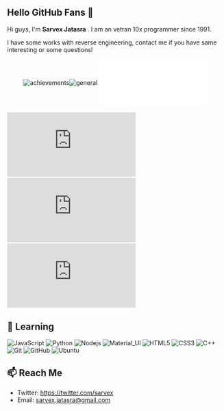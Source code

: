 ## Hello GitHub Fans 👋

Hi guys, I'm **Sarvex Jatasra** . I am an vetran 10x programmer since 1991. 

I have some works with reverse engineering, contact me if you have same interesting or some questions!

<p align=center>
<img align="center" src="/achievements.svg" alt="achievements" width="50%"><img align="center" src="/isocalendar.svg" alt="general" width="50%">
<img align="center" src="/languages.svg" alt="general" width="50%">
</p>

<img><embed src="https://wakatime.com/share/@sarvex/6b74d90c-b4c8-49a1-8e62-fff454c346ac.svg"></embed></img>
<img><embed src="https://wakatime.com/share/@sarvex/6b74d90c-b4c8-49a1-8e62-fff454c346ac.svg"></embed></img>
<img><embed src="https://wakatime.com/share/@sarvex/6b74d90c-b4c8-49a1-8e62-fff454c346ac.svg"></embed></img>


## 🔭 Learning

![JavaScript](https://img.shields.io/badge/-JavaScript-gray?style=flat-square&logo=javascript)
![Python](https://img.shields.io/badge/-Python-gray?style=flat-square&logo=python)
![Nodejs](https://img.shields.io/badge/-Nodejs-gray?style=flat-square&logo=Node.js)
![Material_UI](https://img.shields.io/badge/-Material_UI-gray?style=flat-square&logo=material-ui)
![HTML5](https://img.shields.io/badge/-HTML5-gray?style=flat-square&logo=html5&logoColor=white)
![CSS3](https://img.shields.io/badge/-CSS3-gray?style=flat-square&logo=css3)
![C++](https://img.shields.io/badge/-cpp-gray?style=flat-square&logo=c)
![Git](https://img.shields.io/badge/-Git-gray?style=flat-square&logo=git)
![GitHub](https://img.shields.io/badge/-GitHub-gray?style=flat-square&logo=github)
![Ubuntu](https://img.shields.io/badge/-Ubuntu-gray?style=flat-square&logo=ubuntu)


## 📫 Reach Me

- Twitter: https://twitter.com/sarvex
- Email: [sarvex.jatasra@gmail.com](mailto:sarvex.jatasra@gmail.com)
